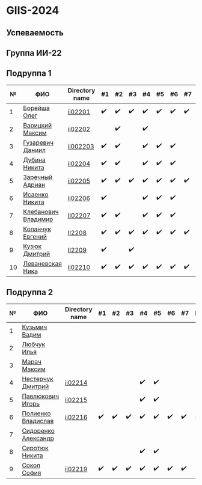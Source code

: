 # GIIS-2024

## Успеваемость

## Группа ИИ-22

## Подруппа 1

| №   | ФИО                                                                     | Directory name          |        #1        | #2  | #3  | #4  | #5  | #6  | #7  | Рейтинг | Амбиции | Реальность |
| --- | ----------------------------------------------------------------------- | ----------------------- | ---------------- | --- | --- | --- | --- | --- | --- | ------- | ------- | ------- |
| 1   | [Борейша Олег](https://github.com/orgs/brstu/people/psijikk)            |[ii02201](/trunk/ii02201)|:heavy_check_mark:|:heavy_check_mark:|:heavy_check_mark: |:heavy_check_mark:|:heavy_check_mark:|:heavy_check_mark:|:heavy_check_mark:|    5     |  10      |  10    |
| 2   | [Варицкий Максим](https://github.com/MaximVaritskiy)                    |[ii02202](/trunk/ii02202)|                  |:heavy_check_mark:|     |:heavy_check_mark:|     |     |     |         |   5     |   0     |
| 3   | [Гузаревич Даниил](https://github.com/orgs/brstu/people/lumonces)       |[ii002203](/trunk/ii002203)|:heavy_check_mark:|:heavy_check_mark:|     |:heavy_check_mark:|:heavy_check_mark:|:heavy_check_mark:|     |   5  |   8     |   7     |
| 4   | [Дубина Никита](https://github.com/AfiSix)                              |[ii02204](/trunk/ii02204)|:heavy_check_mark:|:heavy_check_mark:|     |:heavy_check_mark:|:heavy_check_mark:|:heavy_check_mark:|     |         |   9     |   6     |
| 5   | [Заречный Адриан](https://github.com/orgs/brstu/people/Adryian4ik)      |[ii02205](/trunk/ii02205)|:heavy_check_mark:|:heavy_check_mark:|:heavy_check_mark:|:heavy_check_mark:|:heavy_check_mark:|:heavy_check_mark:|:heavy_check_mark:|   5      |    10    |  10      |
| 6   | [Исаенко Никита](https://github.com/IsaenkoNikita)                      |[ii02206](/trunk/ii02206)|:heavy_check_mark:|     |     |:heavy_check_mark:|:heavy_check_mark:|:heavy_check_mark:|     |     |     8    |     5    |
| 7   | [Клебанович Владимир](https://github.com/KlebanovichVladimir)           |[II02207](./trunk/ii02207)|:heavy_check_mark:|:heavy_check_mark:|  |:heavy_check_mark:|:heavy_check_mark:|:heavy_check_mark:|         |        | 8 | 7|
| 8   | [Копанчук Евгений](https://github.com/orgs/brstu/people/Corowka)        |[II2208](./trunk/ii02208) |:heavy_check_mark:|:heavy_check_mark:|:heavy_check_mark:|:heavy_check_mark:|:heavy_check_mark:|:heavy_check_mark:|:heavy_check_mark:|    5     |    10    |   10     
| 9   | [Кузюк Дмитрий](https://github.com/NeDoReAn)                            |[II2209](./trunk/ii02209)|:heavy_check_mark:||:heavy_check_mark:|     |     |     |     |         |       10 |      0  |
| 10  | [Леваневская Ника](https://github.com/orgs/brstu/people/neonchikCallMe) |[ii02210](./trunk/ii02210)|:heavy_check_mark:|:heavy_check_mark:|:heavy_check_mark:|:heavy_check_mark:|:heavy_check_mark:|:heavy_check_mark:|:heavy_check_mark:|   5      |   10     |    10    |

## Подруппа 2

| №   | ФИО                                                              | Directory name | #1  | #2  | #3  | #4  | #5  | #6  | #7  | Рейтинг | Амбиции | Реальность |
| --- | ---------------------------------------------------------------- | -------------- | --- | --- | --- | --- | --- | --- | --- | ------- | ------- | ------- |
| 1   | [Кузьмич Вадим](https://github.com/orgs/brstu/people/vkn10)      |                |     |     |     |     |     |     |     |         |         |         |
| 2   | [Любчук Илья](https://github.com/snep1one)                       |                |     |     |     |     |     |     |     |         |    5    |   0     |
| 3   | [Марач Максим](https://github.com/orgs/brstu/people/MaximMarach) |                |     |     |     |     |     |     |     |         |         |         |
| 4   | [Нестерчук Дмитрий](https://github.com/nesterchuk11)             |[ii02214](./trunk/ii02216)|     |     |     |:heavy_check_mark:|:heavy_check_mark:|     |     |         |  5      |    0    |
| 5   | [Павлюкович Игорь](https://github.com/orgs/brstu/people/Kre1kh)  |[ii02215](./trunk/ii02215)|     |     |     |:heavy_check_mark:|:heavy_check_mark:|     |     |         |    4    |    0    |
| 6   | [Полиенко Владислав](https://github.com/TomiokaGiuy) |[ii02216](./trunk/ii02216)|:heavy_check_mark:|:heavy_check_mark:|:heavy_check_mark:|:heavy_check_mark:|:heavy_check_mark:|:heavy_check_mark:|:heavy_check_mark:| 5 | 10 | 10 |
| 7   | [Сидоренко Александр](https://github.com/6mashina)               |                |     |     |     |     |     |     |     |         |         |         |
| 8   | [Сиротюк Никита](https://github.com/orgs/brstu/people/SirnikSan) |                |     |     |     |:heavy_check_mark:|:heavy_check_mark:|     |     |         |     4   |    4    |
| 9   | [Сокол София](https://github.com/DeAiVil)                        |[ii02219](./trunk/ii02219)|:heavy_check_mark:|:heavy_check_mark:|:heavy_check_mark:|:heavy_check_mark:|:heavy_check_mark:|:heavy_check_mark:|:heavy_check_mark:|         |       9 |    9    |

